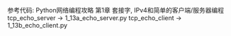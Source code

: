参考代码: Python网络编程攻略 第1章 套接字, IPv4和简单的客户端/服务器编程
tcp_echo_server -> 1_13a_echo_server.py
tcp_echo_client -> 1_13b_echo_client.py
